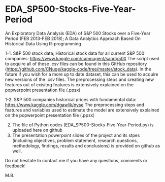 # EDA_SP500-Stocks-Five-Year-Period
An Exploratory Data Analysis (EDA) of S&P 500 Stocks over a Five-Year Period (FEB 2013-FEB 2018); A Data Analytics Approach Based On Historical Data Using R-programming

1-1. S&P 500 stock data; Historical stock data for all current S&P 500 companies: https://www.kaggle.com/camnugent/sandp500 
  The script used to acquire all of these .csv files can be found in this GitHub repository (https://github.com/CNuge/kaggle-code/tree/master/stock_data). In the future if you wish for a more up to date dataset, this can be used to acquire new versions of the .csv files.
  The preprocessing steps and creating new features out of exisitng features is extensively explained on the popwerpoint presentation file (.ppsx) 

1-2. S&P 500 companies historical prices with fundamental data: https://www.kaggle.com/dgawlik/nyse
  The preprocessing steps and features and variables used to estimate the model are extensively explained on the popwerpoint presentation file (.ppsx) 

2. The file of Python codes (EDA_SP500-Stocks-Five-Year-Period.py) is uploaded here on github
3. The presentation powerpoint slides of the project and its stpes (including objectives, problem statement, research questions, methodology, findings, results and conclusions) is provided on github as well. 

Do not hesitate to contact me if you have any questions, comments or feedback!

M.B.
